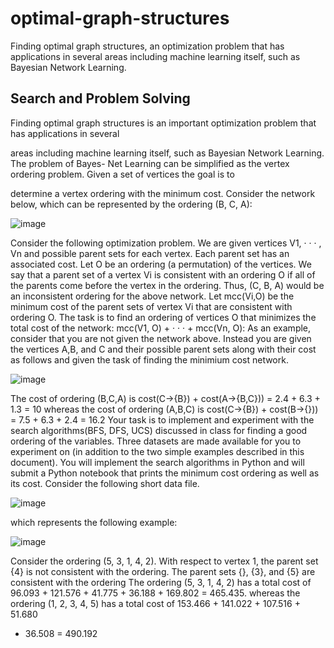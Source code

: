 # optimal-graph-structures
Finding optimal graph structures, an optimization problem that has applications in several areas including machine learning itself, such as Bayesian Network Learning.


## Search and Problem Solving

Finding optimal graph structures is an important optimization problem that has applications in several

areas including machine learning itself, such as Bayesian Network Learning. The problem of Bayes-
Net Learning can be simplified as the vertex ordering problem. Given a set of vertices the goal is to

determine a vertex ordering with the minimum cost. Consider the network below, which can be
represented by the ordering (B, C, A):

![image](https://user-images.githubusercontent.com/64600285/191605794-55a87ee8-a75e-469f-8800-0b920f7b1c71.png)

Consider the following optimization problem. We are given vertices V1, · · · , Vn and possible parent
sets for each vertex. Each parent set has an associated cost. Let O be an ordering (a permutation) of the
vertices. We say that a parent set of a vertex Vi is consistent with an ordering O if all of the parents
come before the vertex in the ordering. Thus, (C, B, A) would be an inconsistent ordering for the above
network. Let mcc(Vi,O) be the minimum cost of the parent sets of vertex Vi that are consistent with
ordering O. The task is to find an ordering of vertices O that minimizes the total cost of the network:
mcc(V1, O) + · · · + mcc(Vn, O):
As an example, consider that you are not given the network above. Instead you are given the vertices
A,B, and C and their possible parent sets along with their cost as follows and given the task of finding
the minimium cost network.

![image](https://user-images.githubusercontent.com/64600285/191605834-04f7c3b1-9355-478d-901a-014bf56284d6.png)

The cost of ordering (B,C,A) is cost(C→{B}) + cost(A→{B,C})) = 2.4 + 6.3 + 1.3 = 10 whereas the
cost of ordering (A,B,C) is cost(C→{B}) + cost(B→{})) = 7.5 + 6.3 + 2.4 = 16.2
Your task is to implement and experiment with the search algorithms(BFS, DFS, UCS) discussed in
class for finding a good ordering of the variables. Three datasets are made available for you to
experiment on (in addition to the two simple examples described in this document). You will implement
the search algorithms in Python and will submit a Python notebook that prints the minimum cost
ordering as well as its cost.
Consider the following short data file.

![image](https://user-images.githubusercontent.com/64600285/191605874-d4503ba5-da41-4213-a882-8e8883d1b3a7.png)

which represents the following example:

![image](https://user-images.githubusercontent.com/64600285/191605928-921af271-aecf-47dd-aa7b-0211f39710ca.png)

Consider the ordering (5, 3, 1, 4, 2). With respect to vertex 1, the parent set {4} is not consistent with
the ordering. The parent sets {}, {3}, and {5} are consistent with the ordering
The ordering (5, 3, 1, 4, 2) has a total cost of 96.093 + 121.576 + 41.775 + 36.188 + 169.802 =
465.435. whereas the ordering (1, 2, 3, 4, 5) has a total cost of 153.466 + 141.022 + 107.516 + 51.680
+ 36.508 = 490.192
